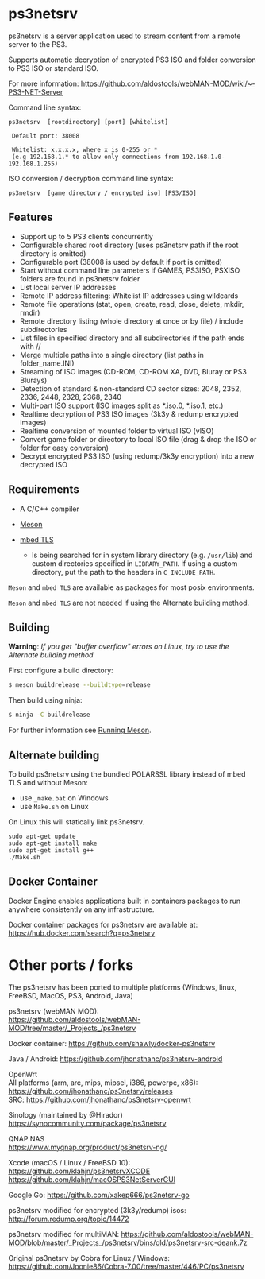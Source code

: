 # ps3netsrv

ps3netsrv is a server application used to stream content from a remote server to the PS3.

Supports automatic decryption of encrypted PS3 ISO and folder conversion to PS3 ISO or standard ISO.

For more information: https://github.com/aldostools/webMAN-MOD/wiki/~-PS3-NET-Server

Command line syntax:
```
ps3netsrv  [rootdirectory] [port] [whitelist]

 Default port: 38008

 Whitelist: x.x.x.x, where x is 0-255 or *
 (e.g 192.168.1.* to allow only connections from 192.168.1.0-192.168.1.255)
```

ISO conversion / decryption command line syntax:
```
ps3netsrv  [game directory / encrypted iso] [PS3/ISO]
```

## Features

* Support up to 5 PS3 clients concurrently
* Configurable shared root directory (uses ps3netsrv path if the root directory is omitted)
* Configurable port (38008 is used by default if port is omitted)
* Start without command line parameters if GAMES, PS3ISO, PSXISO folders are found in ps3netsrv folder
* List local server IP addresses
* Remote IP address filtering: Whitelist IP addresses using wildcards
* Remote file operations (stat, open, create, read, close, delete, mkdir, rmdir)
* Remote directory listing (whole directory at once or by file) / include subdirectories
* List files in specified directory and all subdirectories if the path ends with //
* Merge multiple paths into a single directory (list paths in folder_name.INI)
* Streaming of ISO images (CD-ROM, CD-ROM XA, DVD, Bluray or PS3 Blurays)
* Detection of standard & non-standard CD sector sizes: 2048, 2352, 2336, 2448, 2328, 2368, 2340
* Multi-part ISO support (ISO images split as *.iso.0, *.iso.1, etc.)
* Realtime decryption of PS3 ISO images (3k3y & redump encrypted images)
* Realtime conversion of mounted folder to virtual ISO (vISO)
* Convert game folder or directory to local ISO file (drag & drop the ISO or folder for easy conversion)
* Decrypt encrypted PS3 ISO (using redump/3k3y encryption) into a new decrypted ISO

## Requirements

* A C/C++ compiler

* [Meson](https://mesonbuild.com/Getting-meson.html)

* [mbed TLS](https://tls.mbed.org/)
  * Is being searched for in system library directory (e.g. `/usr/lib`) and custom directories specified in `LIBRARY_PATH`.
  If using a custom directory, put the path to the headers in `C_INCLUDE_PATH`.

`Meson` and `mbed TLS` are available as packages for most posix environments.

`Meson` and `mbed TLS` are not needed if using the Alternate building method.


## Building
**Warning**: *If you get "buffer overflow" errors on Linux, try to use the Alternate building method*

First configure a build directory:

```bash
$ meson buildrelease --buildtype=release
```

Then build using ninja:

```bash
$ ninja -C buildrelease
```

For further information see [Running Meson](https://mesonbuild.com/Running-Meson.html).

## Alternate building
To build ps3netsrv using the bundled POLARSSL library instead of mbed TLS and without Meson:
* use `_make.bat` on Windows 
* use `Make.sh` on Linux

On Linux this will statically link ps3netsrv.

```
sudo apt-get update
sudo apt-get install make
sudo apt-get install g++
./Make.sh
```

## Docker Container
Docker Engine enables applications built in containers packages to run anywhere consistently on any infrastructure.

Docker container packages for ps3netsrv are available at:
https://hub.docker.com/search?q=ps3netsrv

# Other ports / forks
The ps3netsrv has been ported to multiple platforms (Windows, linux, FreeBSD, MacOS, PS3, Android, Java)<br>

ps3netsrv (webMAN MOD):<br>
https://github.com/aldostools/webMAN-MOD/tree/master/_Projects_/ps3netsrv

Docker container: https://github.com/shawly/docker-ps3netsrv

Java / Android: https://github.com/jhonathanc/ps3netsrv-android

OpenWrt<br>
All platforms (arm, arc, mips, mipsel, i386, powerpc, x86): https://github.com/jhonathanc/ps3netsrv/releases<br> 
SRC: https://github.com/jhonathanc/ps3netsrv-openwrt<br>

Sinology (maintained by @Hirador)
https://synocommunity.com/package/ps3netsrv <br>

QNAP NAS<br>
https://www.myqnap.org/product/ps3netsrv-ng/ <br>

Xcode (macOS / Linux / FreeBSD 10):<br>
https://github.com/klahjn/ps3netsrvXCODE <br>
https://github.com/klahjn/macOSPS3NetServerGUI

Google Go: https://github.com/xakep666/ps3netsrv-go

ps3netsrv modified for encrypted (3k3y/redump) isos: http://forum.redump.org/topic/14472

ps3netsrv modified for multiMAN:
https://github.com/aldostools/webMAN-MOD/blob/master/_Projects_/ps3netsrv/bins/old/ps3netsrv-src-deank.7z

Original ps3netsrv by Cobra for Linux / Windows:<br>
https://github.com/Joonie86/Cobra-7.00/tree/master/446/PC/ps3netsrv
